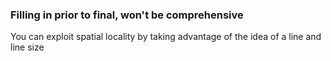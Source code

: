 

### Filling in prior to final, won't be comprehensive


You can exploit spatial locality by taking advantage of the idea of a line and line size